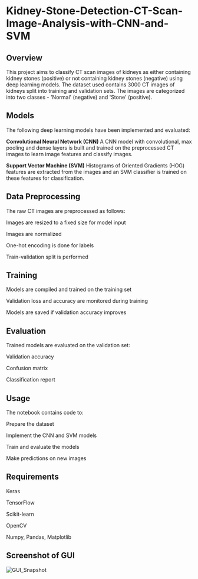 # Kidney-Stone-Detection-CT-Scan-Image-Analysis-with-CNN-and-SVM

## Overview
This project aims to classify CT scan images of kidneys as either containing kidney stones (positive) or not containing kidney stones (negative) using deep learning models. The dataset used contains 3000 CT images of kidneys split into training and validation sets. The images are categorized into two classes - 'Normal' (negative) and 'Stone' (positive).

## Models
The following deep learning models have been implemented and evaluated:

**Convolutional Neural Network (CNN)**
A CNN model with convolutional, max pooling and dense layers is built and trained on the preprocessed CT images to learn image features and classify images.

**Support Vector Machine (SVM)**
Histograms of Oriented Gradients (HOG) features are extracted from the images and an SVM classifier is trained on these features for classification.

## Data Preprocessing
The raw CT images are preprocessed as follows:

Images are resized to a fixed size for model input

Images are normalized

One-hot encoding is done for labels

Train-validation split is performed

## Training
Models are compiled and trained on the training set

Validation loss and accuracy are monitored during training

Models are saved if validation accuracy improves

## Evaluation
Trained models are evaluated on the validation set:

Validation accuracy

Confusion matrix

Classification report

## Usage
The notebook contains code to:

Prepare the dataset

Implement the CNN and SVM models

Train and evaluate the models

Make predictions on new images


## Requirements
Keras

TensorFlow

Scikit-learn

OpenCV

Numpy, Pandas, Matplotlib

## Screenshot of GUI
![GUI_Snapshot](https://github.com/ehtishamDev/Kidney-Stone-Detection-CT-Scan-Image-Analysis-with-CNN-and-SVM/assets/146319638/a772ed3c-760e-416a-a05a-b6b7ce4e9895)


